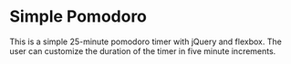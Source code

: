 # Simple Pomodoro

This is a simple 25-minute pomodoro timer with jQuery and flexbox. The user
can customize the duration of the timer in five minute increments. 
